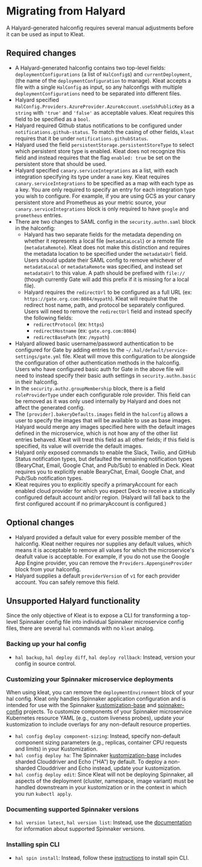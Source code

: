 # Migrating from Halyard

A Halyard-generated halconfig requires several manual adjustments before it can
be used as input to Kleat.

## Required changes

- A Halyard-generated halconfig contains two top-level fields:
  `deploymentConfigurations` (a list of `HalConfig`s) and `currentDeployment`,
  (the name of the `deploymentConfiguration` to manage). Kleat accepts a file
  with a single `HalConfig` as input, so any halconfigs with multiple
  `deploymentConfigurations` need to be separated into different files.
- Halyard specified
  `HalConfig.Providers.AzureProvider.AzureAccount.useSshPublicKey` as a `string`
  with `'true'` and `'false'` as acceptable values. Kleat requires this field to
  be specified as a `bool`.
- Halyard required Github status notifications to be configured under
  `notifications.github-status`. To match the casing of other fields, `kleat`
  requires that it be under `notifications.githubStatus`.
- Halyard used the field `persistentStorage.persistentStoreType` to select which
  persistent store type is enabled. Kleat does not recognize this field and
  instead requires that the flag `enabled: true` be set on the persistent store
  that should be used.
- Halyard specified `canary.serviceIntegrations` as a list, with each
  integration specifying its type under a `name` key. Kleat requires
  `canary.serviceIntegrations` to be specified as a map with each type as a key.
  You are only required to specify an entry for each integration type you wish
  to configure. For example, if you are using GCS as your canary persistent
  store and Prometheus as your metric source, your `canary.serviceIntegrations`
  block is only required to have `google` and `prometheus` entries.
- There are two changes to SAML config in the `security.authn.saml` block in the
  halconfig:
  - Halyard has two separate fields for the metadata depending on whether it
    represents a local file (`metadataLocal`) or a remote file
    (`metadataRemote`). Kleat does not make this distinction and requires the
    metadata location to be specified under the `metadataUrl` field. Users
    should update their SAML config to remove whichever of `metadataLocal` or
    `metadataRemote` was specified, and instead set `metadataUrl` to this value.
    A path should be prefixed with `file://` (though currently Gate will add
    this prefix if it is missing for a local file).
  - Halyard requires the `redirectUrl` to be configured as a full URL (ex:
    `https://gate.org.com:8084/mypath`). Kleat will require that the redirect
    host name, path, and protocol be separately configured. Users will need to
    remove the `redirectUrl` field and instead specify the following fields:
    - `redirectProtocol` (ex: `https`)
    - `redirectHostname` (ex: `gate.org.com:8084`)
    - `redirectBasePath` (ex: `/mypath`)
- Halyard allowed basic username/password authentication to be configured for
  Gate by adding entries to the `~/.hal/default/service-settings/gate.yml` file.
  Kleat will move this configuration to be alongside the configuration of other
  authentication methods in the halconfig. Users who have configured basic auth
  for Gate in the above file will need to instead specify their basic auth
  settings in `security.authn.basic` in their halconfig.
- In the `security.authz.groupMembership` block, there is a field
  `roleProviderType` under each configurable role provider. This field can be
  removed as it was only used internally by Halyard and does not affect the
  generated config.
- The `[provider].bakeryDefaults.images` field in the `halconfig` allows a user
  to specify the images that will be available to use as base images. Halyard
  would merge any images specified here with the default images defined in the
  microservice, which is not how any of the other list entries behaved. Kleat
  will treat this field as all other fields; if this field is specified, its
  value will override the default images.
- Halyard only exposed commands to enable the Slack, Twilio, and GitHub Status
  notification types, but defaulted the remaining notification types (BearyChat,
  Email, Google Chat, and Pub/Sub) to enabled in Deck. Kleat requires you to
  explicitly enable BearyChat, Email, Google Chat, and Pub/Sub notification
  types.
- Kleat requires you to explicitly specify a primaryAccount for each enabled
  cloud provider for which you expect Deck to receive a statically configured
  default account and/or region. (Halyard will fall back to the first configured
  account if no primaryAccount is configured.)  

## Optional changes

- Halyard provided a default value for every possible member of the halconfig.
  Kleat neither requires nor supplies any default values, which means it is
  acceptable to remove all values for which the microservice's deafult value is
  acceptable. For example, if you do not use the Google App Engine provider, you
  can remove the `Providers.AppengineProvider` block from your halconfig.
- Halyard supplies a default `providerVersion` of `v1` for each provider account.
  You can safely remove this field.

## Unsupported Halyard functionality

Since the only objective of Kleat is to expose a CLI for transforming a
top-level Spinnaker config file into individual Spinnaker microservice config
files, there are several `hal` commands with no `kleat` analog.

### Backing up your hal config

- `hal backup`, `hal deploy diff`, `hal deploy rollback`: Instead, version your
config in source control.

### Customizing your Spinnaker microservice deployments

When using kleat, you can remove the `deploymentEnvironment` block of your hal
config. Kleat only handles Spinnaker application configuration and is intended
for use with the Spinnaker [kustomization-base](https://github.com/spinnaker/kustomization-base)
and [spinnaker-config](https://github.com/spinnaker/spinnaker-config) projects.
To customize components of your Spinnaker microservice Kubernetes resource YAML
(e.g., custom liveness probes), update your kustomization to include overlays
for any non-default resource properties.

- `hal config deploy component-sizing`: Instead, specify non-default component
sizing parameters (e.g., replicas, container CPU requests and limits) in your
Kustomization.
- `hal config deploy ha`: The Spinnaker [kustomization-base](https://github.com/spinnaker/kustomization-base)
includes sharded Clouddriver and Echo ("HA") by default. To deploy a non-sharded
Clouddriver and Echo instead, update your kustomization. 
- `hal config deploy edit`: Since Kleat will not be deploying Spinnaker, all
aspects of the deployment (cluster, namespace, image variant) must be handled
downstream in your kustomization or in the context in which you run
`kubectl apply`.

### Documenting supported Spinnaker versions

- `hal version latest`, `hal version list`: Instead, use the [documentation](https://www.spinnaker.io/community/releases/versions/)
for information about supported Spinnaker versions.

### Installing spin CLI

- `hal spin install`: Instead, follow these [instructions](https://www.spinnaker.io/setup/spin/#install-and-configure-spin-cli)
to install spin CLI.
